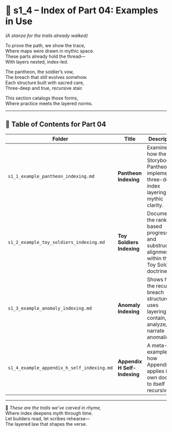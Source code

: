 <!-- Save to: shagi_archives/appendices/appendix_h_index_and_layering_doctrine/part_04_examples_in_use/s1_4_index_of_part_04_examples_in_use.md -->

# 📘 s1_4 – Index of Part 04: Examples in Use  
*(A stanza for the trails already walked)*

To prove the path, we show the trace,  
Where maps were drawn in mythic space.  
These parts already hold the thread—  
With layers nested, index-led.  

The pantheon, the soldier’s vow,  
The breach that still evolves somehow.  
Each structure built with sacred care,  
Three-deep and true, recursive stair.

This section catalogs those forms,  
Where practice meets the layered norms.

---

## 🧭 Table of Contents for Part 04

| Folder | Title | Description |
|--------|-------|-------------|
| `s1_1_example_pantheon_indexing.md` | **Pantheon Indexing** | Examines how the Storybook Pantheon implements three-deep index layering for mythic clarity. |
| `s1_2_example_toy_soldiers_indexing.md` | **Toy Soldiers Indexing** | Documents the rank-based progression and substructural alignment within the Toy Soldiers doctrine. |
| `s1_3_example_anomaly_indexing.md` | **Anomaly Indexing** | Shows how the recursive breach structure uses layering to contain, analyze, and narrate anomalies. |
| `s1_4_example_appendix_h_self_indexing.md` | **Appendix H Self-Indexing** | A meta-example: how Appendix H applies its own doctrine to itself recursively. |

---

📜 *These are the trails we’ve carved in rhyme,*  
Where index deepens myth through time.  
Let builders read, let scribes rehearse—  
The layered law that shapes the verse.
